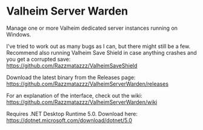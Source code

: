 # Valheim Server Warden
Manage one or more Valheim dedicated server instances running on Windows.

I've tried to work out as many bugs as I can, but there might still be a few. Recommend also running Valheim Save Shield in case anything crashes and you get a corrupted save:
https://github.com/Razzmatazzz/ValheimSaveShield

Download the latest binary from the Releases page:
https://github.com/Razzmatazzz/ValheimServerWarden/releases

For an explanation of the interface, check out the wiki:
https://github.com/Razzmatazzz/ValheimServerWarden/wiki

Requires .NET Desktop Runtime 5.0. Download here:
https://dotnet.microsoft.com/download/dotnet/5.0